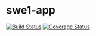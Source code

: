 # swe1-app

[![Build Status](https://app.travis-ci.com/ttk14/swe1-app.svg?branch=main)](https://app.travis-ci.com/ttk14/swe1-app)
[![Coverage Status](https://coveralls.io/repos/github/ttk14/swe1-app/badge.svg?branch=main)](https://coveralls.io/github/ttk14/swe1-app?branch=main)

